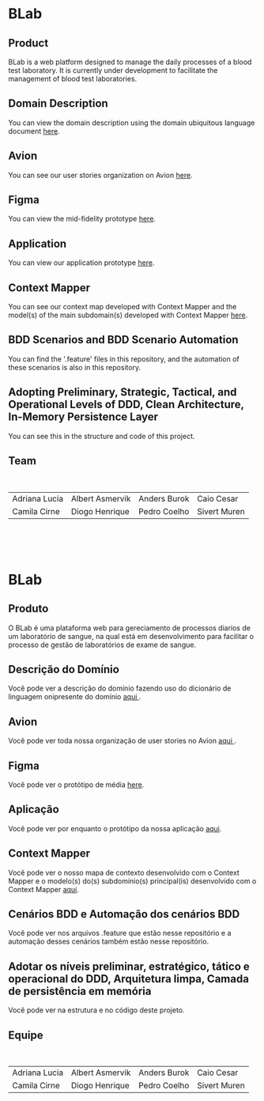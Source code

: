 
# BLab

## Product
BLab is a web platform designed to manage the daily processes of a blood test laboratory. It is currently under development to facilitate the management of blood test laboratories.

## Domain Description

<p>You can view the domain description using the domain ubiquitous language document  <a href="https://docs.google.com/document/d/1DZ_5M0e5dnlBABqFou3MBMePG59BQ2IYpBedNu41YqE/view?usp=sharing">here</a>.</p>

## Avion
<p>You can see our user stories organization on Avion <a href="https://rvssaulo.avion.io/share/baeKBCqo5xieSDrnX">here</a>.</p>

## Figma
<p>You can view the mid-fidelity prototype <a href="https://www.figma.com/design/UtY0PrtheYUmGJx37DKvXu/Laborat%C3%B3rio-de-Exame-de-Sangue?node-id=0-1&t=Cl8AgbZwdAmzWVfd-1">here</a>.</p>

## Application

<p>You can view our application prototype <a href="https://www.figma.com/proto/UtY0PrtheYUmGJx37DKvXu/Laborat%C3%B3rio-de-Exame-de-Sangue?node-id=4-191&starting-point-node-id=4%3A191&t=wqQetzHHhzoKLYZB-1">here</a>.</p>

## Context Mapper
<p>You can see our context map developed with Context Mapper and the model(s) of the main subdomain(s) developed with Context Mapper <a href="https://www.canva.com/design/DAGR_ptML6s/mm5yrs5goD87oa71PJSgfQ/edit?utm_content=DAGR_ptML6s&utm_campaign=designshare&utm_medium=link2&utm_source=sharebutton">here</a>.</p>

## BDD Scenarios and BDD Scenario Automation
<p>You can find the '.feature' files in this repository, and the automation of these scenarios is also in this repository.</p>

## Adopting Preliminary, Strategic, Tactical, and Operational Levels of DDD, Clean Architecture, In-Memory Persistence Layer
<p>You can see this in the structure and code of this project.</p>

## Team
<table> <tr> <td> Adriana Lucia <br /> </td> <td> Albert Asmervik <br /> </td> <td> Anders Burok <br/> </td> <td> Caio Cesar <br /> </td> </tr> <tr> <td> Camila Cirne <br /> </td> <td> Diogo Henrique <br /> </td> <td> Pedro Coelho <br/> </td> <td> Sivert Muren </td> <br/> </tr> </table>

</br>
</br>
</br>


# BLab

## Produto
O BLab é uma plataforma web para gereciamento de processos diarios de um laboratório de sangue, na qual está em desenvolvimento para facilitar o processo de gestão de laboratórios de exame de sangue.

## Descrição do Domínio
<p> Você pode ver a descrição do domínio fazendo uso do dicionário de linguagem onipresente do domínio <a href= "https://docs.google.com/document/d/1DZ_5M0e5dnlBABqFou3MBMePG59BQ2IYpBedNu41YqE/view?usp=sharing"> aqui </a>. </p>

## Avion
<p>Você pode ver toda nossa organização de user stories no Avion <a href= "https://rvssaulo.avion.io/share/baeKBCqo5xieSDrnX" > aqui </a>. </p>
	
## Figma
<p>Você pode ver o protótipo de média <a href="https://www.figma.com/design/UtY0PrtheYUmGJx37DKvXu/Laborat%C3%B3rio-de-Exame-de-Sangue?node-id=0-1&t=Cl8AgbZwdAmzWVfd-1">here</a>.</p>

## Aplicação  
<p>Você pode ver por enquanto o protótipo da nossa aplicação <a href= "https://www.figma.com/proto/UtY0PrtheYUmGJx37DKvXu/Laborat%C3%B3rio-de-Exame-de-Sangue?node-id=4-191&starting-point-node-id=4%3A191&t=wqQetzHHhzoKLYZB-1">aqui</a>.</p>

## Context Mapper 
<p> Você pode ver o nosso mapa de contexto desenvolvido com o Context Mapper e o modelo(s) do(s) subdomínio(s) principal(is) desenvolvido com o Context Mapper <a href="https://www.canva.com/design/DAGR_ptML6s/mm5yrs5goD87oa71PJSgfQ/edit?utm_content=DAGR_ptML6s&utm_campaign=designshare&utm_medium=link2&utm_source=sharebutton" > aqui</a>. </p>

## Cenários BDD e Automação dos cenários BDD
<p> Você pode ver nos arquivos .feature que estão nesse repositório e a automação desses cenários também estão nesse repositório. </p>

## Adotar os níveis preliminar, estratégico, tático e operacional do DDD, Arquitetura limpa, Camada de persistência em memória
<p> Você pode ver na estrutura e no código deste projeto. </p>


## Equipe

<table> <tr> <td> Adriana Lucia <br /> </td> <td> Albert Asmervik <br /> </td> <td> Anders Burok <br/> </td> <td> Caio Cesar <br /> </td> </tr> <tr> <td> Camila Cirne <br /> </td> <td> Diogo Henrique <br /> </td> <td> Pedro Coelho <br/> </td> <td> Sivert Muren </td> <br/> </tr> </table>

